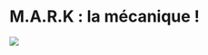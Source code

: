 # M.A.R.K : la mécanique !

![](https://github.com/generationrobots-lab/MARK/blob/develop/docs/resources/BOT_1.svg)




